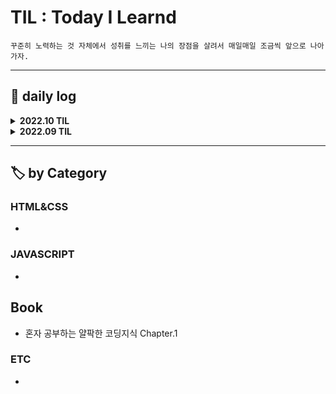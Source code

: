# TIL : Today I Learnd

```
꾸준히 노력하는 것 자체에서 성취를 느끼는 나의 장점을 살려서 매일매일 조금씩 앞으로 나아가자.
```

---

## 📔 daily log

<details><summary><strong>2022.10 TIL</strong></summary>
    
    ### 221012
    
    🐱 GitHub TIL 편집 & 블로그에 올렸던 것들 옮겨옴
    
    ### 221011
    
    💡 토이프로젝트 아이디어 수집
    
    📖 혼자 공부하는 얄팍한 코딩지식 Chapter1 정리
    
    ### 221010
    
    🧑‍🏫 생활코딩 WEB3 JavaScript 수강, 실습, 정리
    
    ### 221009
    
    🧑‍🏫 생활코딩 WEB3 JavaScript 수강, 실습
    
    ✏️ 10월 1주차 주간회고 작성
    
    ### 221008
    
    🧑‍🏫 생활코딩 WEB3 JavaScript 수강, 실습, 정리
    
    💡 토이프로젝트 아이디어 기록
    
    ### 221007
    
    🧑‍🏫 생활코딩 WEB2 CSS 수강, 실습, 정리
    
    📝 Atom 패키지 인스톨 정리
    
    ### 221006
    
    🧑‍🏫 생활코딩 WEB1 HTML&Internet 수강, 실습, 정리
    
    🐱 GitHub에 처음으로 커밋
    
    📝 Atom 초기설정 정리
    
    ### 221004
    
    📝 수집한 자료 정리
    
    ### 221003
    
    📝 수집한 자료 정리
    
    ### 221002
    
    🛠️ 노션 정리 페이지 리노베이션
    
    ### 221001
    
    💡 프로젝트 아이디어 기록
    
    📝 비전공 개발자들의 글, 나에게 맞는 공부법에 대해 정리
</details>
    
<details><summary><strong>2022.09 TIL</strong></summary>
    
    ### 220930
    
    ✏️ 월간회고 작성
    
    💡 토이프로젝트 아이디어 기록
    
    ### 220929
    
    📝 공부법에 대한 글 정리
    
    ### 220928
    
    📝 커리어 스킬 1~3장 정리
    
    ### 220927
    
    📖 커리어 스킬 1~3장 읽기
    
    ### 220923
    
    🧑‍🏫 [가장 쉬운 Git 강좌 - (하) Github편](https://www.youtube.com/watch?v=GaKjTjwcKQo) 수강, 실습
    
    ### 220922
    
    🧑‍🏫 [가장 쉬운 Git 강좌 - (하) Github편](https://www.youtube.com/watch?v=GaKjTjwcKQo) 수강
    
    ### 220921
    
    🧑‍🏫 [Git은 뭐고 GitHub은 뭔가요?](https://www.youtube.com/watch?v=Bd35Ze7-dIw) 수강 및 실습
    
    ### 220920
    
    🛠️ Feedly 가입 및 구독목록 편집, 페이스북 페이지&그룹 가입, 트위터 개발계정 구독
    
    ### 220919
    
    🧑‍🏫 비전공자를 위한 개발자 취업 올인원 가이드 [통합편] 수강완료, 정리
    
    ### 220918
    
    🧑‍🏫 비전공자를 위한 개발자 취업 올인원 가이드 [통합편] 수강, 정리
    
    ### 220917
    
    ⚒️ Tistory 블로그 스킨 css 수정해보기
    
    ### 220916
    
    🧑‍🏫 비전공자를 위한 개발자 취업 올인원 가이드 [통합편] 수강 & 정리
    
    ### 220915
    
    🧑‍🏫 비전공자를 위한 개발자 취업 올인원 가이드 [통합편] 수강시작
</details>


---

## 🏷️ by Category

### HTML&CSS

- 

### JAVASCRIPT

- 

## Book

- 혼자 공부하는 얄팍한 코딩지식 Chapter.1

### ETC

-